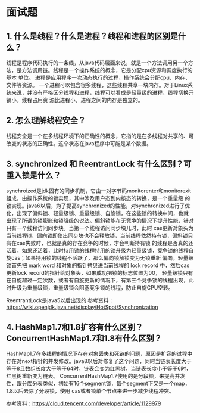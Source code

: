 # 面试题
## 1. 什么是线程？什么是进程？线程和进程的区别是什么？
线程是程序代码执行的一条线，从java代码层面来说，就是一个方法调用另一个方法，是方法调用链。线程是一个操作系统的概念，它是分配cpu资源和调度执行的基本
单位。
进程是应用程序一次动态执行的过程，操作系统会分配cpu、内存、文件等资源。
一个进程可以包含很多线程，这些线程共享一块内存。对于Linux系统来说，并没有严格区分线程和进程，线程可以看成是轻量级的进程，线程切换开销小，线程占用资
源比进程小，进程之间的内存是独立的。

## 2. 怎么理解线程安全？
线程安全是一个在多线程环境下的正确性的概念，它指的是在多线程对共享的、可改变的状态的正确性。这个状态在java程序中可能是某个数据。

## 3. synchronized 和 ReentrantLock 有什么区别？可重入锁是什么？
synchroized是jdk固有的同步机制，它由一对字节码monitorenter和monitorexit组成，由操作系统的锁实现，其中涉及用户态到内核态的转换，是一个重量级
的锁实现。java6以后，为了提高synchronized的性能，对synchronized进行了优化，出现了偏斜锁、轻量级锁、重量级锁、自旋锁，在这些锁的转换中间，也就
出现了所谓的锁膨胀和锁降级的说法。偏斜锁能在无竞争的情况下提升性能，针对只有一个线程访问同步块。当第一个线程访问同步块儿时，此时
cas更新对象头为当前线程id，偏向锁即使出同步块也不会释放锁，当前线程依然持有锁，偏斜锁只有在cas失败时，也就是真的存在竞争的时候，才会判断持有锁
的线程是否真的还活着，如果还活着，此时持用锁的线程持用的锁升级为轻量级锁，竞争锁的线程自旋cas；如果持用锁的线程不活跃了，那么偏向锁解锁变为无锁重新
偏向。轻量级锁首先把 mark word 和对象的指针拷贝进当前线程的 lock record 中，然后cas更新lock record的指针给对象头，如果成功把锁的标志位置为00，
轻量级锁只有在自旋超过一定次数，或者有自旋更新的情况下，有第三个竞争锁的线程出现，此时升级为重量级锁，重量级锁会阻塞竞争锁的线程，防止自旋CPU空转。

ReentrantLock是java5以后出现的
参考资料：https://wiki.openjdk.java.net/display/HotSpot/Synchronization

## 4. HashMap1.7和1.8扩容有什么区别？ConcurrentHashMap1.7和1.8有什么区别？
HashMap1.7在多线程的情况下存在对象丢失和死链的问题，原因是扩容的过程中存在对next指针的并发修改。java8以后对修复了这个问题，同时当链表长度大于
等于8且数组长度大于等于64时，链表会变为红黑树，当链表长度小于等于6时，红黑树重新变为链表。
ConcurrentHashMap1.7使用的是分段锁，来提高并发性，跟分库分表类似，初始有16个segment锁，每个segment下又是一个map，1.8以后去除了分段锁，使用
cas或者锁单个节点来进一步减少线程冲突。

参考资料：https://cloud.tencent.com/developer/article/1129979